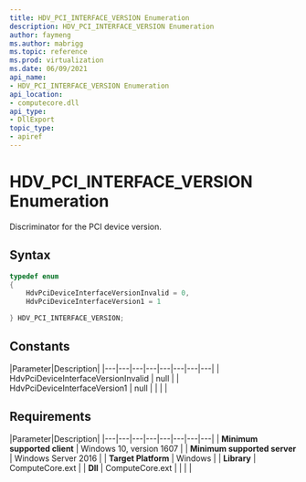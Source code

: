 ```yaml
---
title: HDV_PCI_INTERFACE_VERSION Enumeration
description: HDV_PCI_INTERFACE_VERSION Enumeration
author: faymeng
ms.author: mabrigg
ms.topic: reference
ms.prod: virtualization
ms.date: 06/09/2021
api_name:
- HDV_PCI_INTERFACE_VERSION Enumeration
api_location:
- computecore.dll
api_type:
- DllExport
topic_type: 
- apiref
---
```

# HDV_PCI_INTERFACE_VERSION Enumeration

Discriminator for the PCI device version.

## Syntax

```C++
typedef enum
{
    HdvPciDeviceInterfaceVersionInvalid = 0,
    HdvPciDeviceInterfaceVersion1 = 1

} HDV_PCI_INTERFACE_VERSION;
```

## Constants

|Parameter|Description|
|---|---|---|---|---|---|---|---|
| HdvPciDeviceInterfaceVersionInvalid | null |
| HdvPciDeviceInterfaceVersion1 | null |
|    |    |

## Requirements

|Parameter|Description|
|---|---|---|---|---|---|---|---|
| **Minimum supported client** | Windows 10, version 1607 |
| **Minimum supported server** | Windows Server 2016 |
| **Target Platform** | Windows |
| **Library** | ComputeCore.ext |
| **Dll** | ComputeCore.ext |
|    |    |